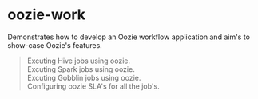# oozie-work
Demonstrates how to develop an Oozie workflow application and aim's to show-case Oozie's features.


>Excuting Hive jobs using oozie.                                      
>Excuting Spark jobs using oozie.                                      
>Excuting Gobblin jobs using oozie.                                      
>Configuring oozie SLA's for all the job's.                                                                        
